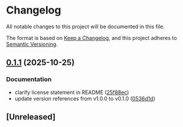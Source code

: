 # Changelog

All notable changes to this project will be documented in this file.

The format is based on [Keep a Changelog](https://keepachangelog.com/en/1.0.0/),
and this project adheres to [Semantic Versioning](https://semver.org/spec/v2.0.0.html).

## [0.1.1](https://github.com/PodioSpaz/ami-copier/compare/v0.1.0...v0.1.1) (2025-10-25)


### Documentation

* clarify license statement in README ([25f88ec](https://github.com/PodioSpaz/ami-copier/commit/25f88ec790606f48ebcfb8e291ac82fb64146f3f))
* update version references from v1.0.0 to v0.1.0 ([0536d1d](https://github.com/PodioSpaz/ami-copier/commit/0536d1d1d275bcdbdffa27b210c1ea64eb731cb2))

## [Unreleased]

